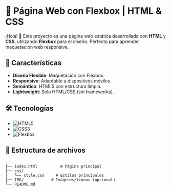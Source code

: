 # 🎯 Página Web con Flexbox | HTML & CSS

¡Hola! 👋 Este proyecto es una página web estática desarrollada con **HTML** y **CSS**, utilizando **Flexbox** para el diseño. Perfecto para aprender maquetación web responsive.


## 🌟 Características
- **Diseño Flexible**: Maquetación con Flexbox.
- **Responsive**: Adaptable a dispositivos móviles.
- **Semántico**: HTML5 con estructura limpia.
- **Lightweight**: Solo HTML/CSS (sin frameworks).

## 🛠️ Tecnologías
- ![HTML5](https://img.shields.io/badge/HTML5-E34F26?style=flat&logo=html5&logoColor=white)
- ![CSS3](https://img.shields.io/badge/CSS3-1572B6?style=flat&logo=css3&logoColor=white)
- ![Flexbox](https://img.shields.io/badge/Flexbox-FF6B00?style=flat&logo=css3&logoColor=white)

## 📂 Estructura de archivos
```plaintext
.
├── index.html          # Página principal
├── css/
│   └── style.css     # Estilos principales
├── IMG/            # Imágenes/iconos (opcional)
└── README.md
